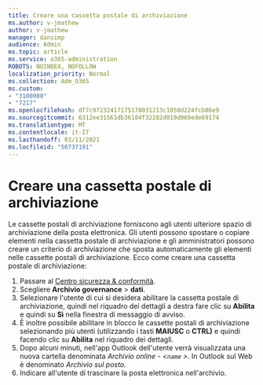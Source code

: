 ```yaml
---
title: Creare una cassetta postale di archiviazione
ms.author: v-jmathew
author: v-jmathew
manager: dansimp
audience: Admin
ms.topic: article
ms.service: o365-administration
ROBOTS: NOINDEX, NOFOLLOW
localization_priority: Normal
ms.collection: Adm_O365
ms.custom:
- "3100008"
- "7217"
ms.openlocfilehash: df7c97232417175178031213c1050d224fcb86e9
ms.sourcegitcommit: 6312ee31561db36104f32282d019d069ede69174
ms.translationtype: MT
ms.contentlocale: it-IT
ms.lasthandoff: 03/11/2021
ms.locfileid: "50737191"
---
```

# <a name="create-an-archive-mailbox"></a>Creare una cassetta postale di archiviazione

Le cassette postali di archiviazione forniscono agli utenti ulteriore spazio di archiviazione della posta elettronica. Gli utenti possono spostare o copiare elementi nella cassetta postale di archiviazione e gli amministratori possono creare un criterio di archiviazione che sposta automaticamente gli elementi nelle cassette postali di archiviazione. Ecco come creare una cassetta postale di archiviazione:

1. Passare al [Centro sicurezza & conformità]( https://go.microsoft.com/fwlink/p/?linkid=2077143).
2. Scegliere **Archivio governance**  >  **dati**.
3. Selezionare l'utente di cui si desidera abilitare la cassetta postale di archiviazione, quindi nel riquadro dei dettagli a destra fare clic su **Abilita** e quindi su **Sì** nella finestra di messaggio di avviso.
4. È inoltre possibile abilitare in blocco le cassette postali di archiviazione selezionando più utenti (utilizzando i tasti **MAIUSC** o **CTRL)** e quindi facendo clic su **Abilita** nel riquadro dei dettagli.
5. Dopo alcuni minuti, nell'app Outlook dell'utente verrà visualizzata una nuova cartella denominata *Archivio online - <`name` >*. In Outlook sul Web è denominato *Archivio sul posto.*
6. Indicare all'utente di trascinare la posta elettronica nell'archivio.
